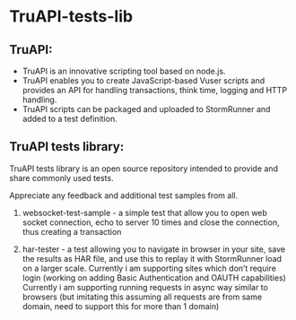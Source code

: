 TruAPI-tests-lib
================

TruAPI:
-------
 - TruAPI is an innovative scripting tool based on node.js.
 - TruAPI enables you to create JavaScript-based Vuser scripts and provides an API for handling transactions, think time, logging and HTTP handling.
 - TruAPI scripts can be packaged and uploaded to StormRunner and added to a test definition.


TruAPI tests library:
---------------------
TruAPI tests library is an open source repository intended to provide and share commonly used tests.

Appreciate any feedback and additional test samples from all.

1. websocket-test-sample - a simple test that allow you to open web socket connection, echo to server 10 times and close the connection, thus creating a transaction

2. har-tester - a test allowing you to navigate in browser in your site, save the results as HAR file, and use this to replay it with StormRunner load on a larger scale.
    Currently i am supporting sites which don’t require login (working on adding Basic Authentication and OAUTH capabilities)
    Currently i am supporting running requests in async way similar to browsers (but imitating this assuming all requests are from same domain, need to support this for more than 1 domain)
